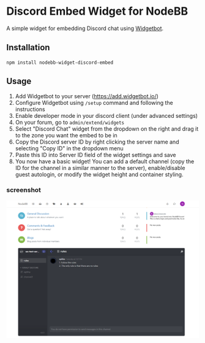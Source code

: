 # Discord Embed Widget for NodeBB

A simple widget for embedding Discord chat using [Widgetbot](https://widgetbot.io/).

## Installation

    npm install nodebb-widget-discord-embed

## Usage

1. Add Widgetbot to your server (https://add.widgetbot.io/)
2. Configure Widgetbot using `/setup` command and following the instructions
3. Enable developer mode in your discord client (under advanced settings)
4. On your forum, go to `admin/extend/widgets`
5. Select "Discord Chat" widget from the dropdown on the right and drag it to the zone you want the embed to be in
6. Copy the Discord server ID by right clicking the server name and selecting "Copy ID" in the dropdown menu
7. Paste this ID into Server ID field of the widget settings and save
6. You now have a basic widget! You can add a default channel (copy the ID for the channel in a similar manner to the server), enable/disable guest autologin, or modify the widget height and container styling.

### screenshot

![screenshot](screenshot.png)
